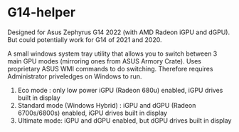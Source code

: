 # G14-helper

Designed for Asus Zephyrus G14 2022 (with AMD Radeon iGPU and dGPU). But could potentially work for G14 of 2021 and 2020.

A small windows system tray utility that allows you to switch between 3 main GPU modes (mirroring ones from ASUS Armory Crate). Uses proprietary ASUS WMI commands to do switching. Therefore requires Administrator priveledges on Windows to run.

1. Eco mode : only low power iGPU (Radeon 680u) enabled, iGPU drives built in display
2. Standard mode (Windows Hybrid) : iGPU and dGPU (Radeon 6700s/6800s) enabled, iGPU drives built in display
3. Ultimate mode: iGPU and dGPU enabled, but dGPU drives built in display
